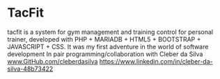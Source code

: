 # TacFit
tacfit is a system for gym management and training control for personal trainer, developed with PHP + MARIADB + HTML5 + BOOTSTRAP + JAVASCRIPT + CSS. It was my first adventure in the world of software development 
In pair programming/collaboration with Cleber da Silva
www.GitHub.com/cleberdasilva 
https://www.linkedin.com/in/cleber-da-silva-48b73422
